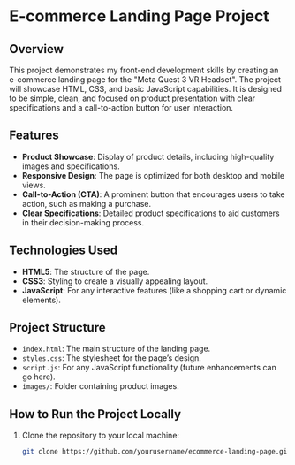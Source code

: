 # E-commerce Landing Page Project

## Overview
This project demonstrates my front-end development skills by creating an e-commerce landing page for the "Meta Quest 3 VR Headset". The project will showcase HTML, CSS, and basic JavaScript capabilities. It is designed to be simple, clean, and focused on product presentation with clear specifications and a call-to-action button for user interaction.

## Features
- **Product Showcase**: Display of product details, including high-quality images and specifications.
- **Responsive Design**: The page is optimized for both desktop and mobile views.
- **Call-to-Action (CTA)**: A prominent button that encourages users to take action, such as making a purchase.
- **Clear Specifications**: Detailed product specifications to aid customers in their decision-making process.
  
## Technologies Used
- **HTML5**: The structure of the page.
- **CSS3**: Styling to create a visually appealing layout.
- **JavaScript**: For any interactive features (like a shopping cart or dynamic elements).

## Project Structure
- `index.html`: The main structure of the landing page.
- `styles.css`: The stylesheet for the page’s design.
- `script.js`: For any JavaScript functionality (future enhancements can go here).
- `images/`: Folder containing product images.

## How to Run the Project Locally
1. Clone the repository to your local machine:
   ```bash
   git clone https://github.com/yourusername/ecommerce-landing-page.git
